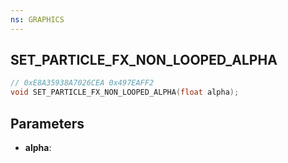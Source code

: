 ```yaml
---
ns: GRAPHICS
---
```

## SET_PARTICLE_FX_NON_LOOPED_ALPHA

```c
// 0xE8A35938A7026CEA 0x497EAFF2
void SET_PARTICLE_FX_NON_LOOPED_ALPHA(float alpha);
```

## Parameters
* **alpha**:
